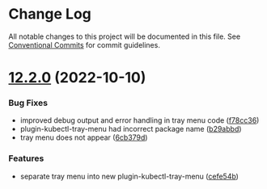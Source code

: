 # Change Log

All notable changes to this project will be documented in this file.
See [Conventional Commits](https://conventionalcommits.org) for commit guidelines.

# [12.2.0](https://github.com/IBM/kui/compare/v4.5.0...v12.2.0) (2022-10-10)


### Bug Fixes

* improved debug output and error handling in tray menu code ([f78cc36](https://github.com/IBM/kui/commit/f78cc36))
* plugin-kubectl-tray-menu had incorrect package name ([b29abbd](https://github.com/IBM/kui/commit/b29abbd))
* tray menu does not appear ([6cb379d](https://github.com/IBM/kui/commit/6cb379d))


### Features

* separate tray menu into new plugin-kubectl-tray-menu ([cefe54b](https://github.com/IBM/kui/commit/cefe54b))

